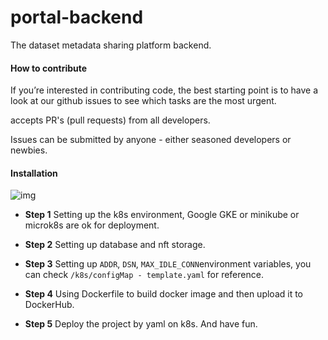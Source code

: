 # portal-backend
The dataset metadata sharing platform backend.

#### How to contribute
If you’re interested in contributing code, the best starting point is to have a look at our github issues to see which tasks are the most urgent. 

 accepts PR's (pull requests) from all developers.

Issues can be submitted by anyone - either seasoned developers or newbies.

#### Installation

![img](https://github.com/dataset-license/portal-backend/blob/main/docs/images/structure.png?raw=true)

- **Step 1** Setting up the k8s environment, Google GKE or minikube or microk8s are ok for deployment.

- **Step 2** Setting up database and nft storage.

- **Step 3** Setting up `ADDR`, `DSN`, `MAX_IDLE_CONN`environment variables, you can check `/k8s/configMap - template.yaml` for reference.

- **Step 4** Using Dockerfile to build docker image and then upload it to DockerHub.

- **Step 5** Deploy the project by yaml on k8s. And have fun.
